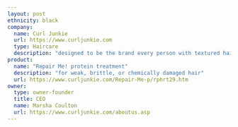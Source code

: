 ```yaml
---
layout: post
ethnicity: black
company:
  name: Curl Junkie
  url: https://www.curljunkie.com
  type: Haircare
  description: "designed to be the brand every person with textured hair can’t live without"
product:
  name: "Repair Me! protein treatment"
  description: "for weak, brittle, or chemically damaged hair"
  url: https://www.curljunkie.com/Repair-Me-p/rphrt29.htm
owner:
  type: owner-founder
  title: CEO
  name: Marsha Coulton
  url: https://www.curljunkie.com/aboutus.asp
---
```

